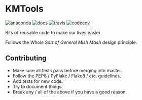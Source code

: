 # KMTools

[![anaconda](https://anaconda.org/kimlab/kmtools/badges/version.svg)](https://anaconda.org/kimlab/kmtools)
[![docs](https://img.shields.io/badge/docs-latest-blue.svg?style=flat-square&?version=latest)](http://kimlaborg.github.io/kmtools)
[![travis](https://img.shields.io/travis/kimlaborg/kmtools.svg?style=flat-square)](https://travis-ci.org/kimlaborg/kmtools)
[![codecov](https://img.shields.io/codecov/c/github/kimlaborg/kmtools.svg?style=flat-square)](https://codecov.io/gh/kimlaborg/kmtools)

Bits of reusable code to make our lives easier.

Follows the *Whole Sort of General Mish Mash* design principle.


## Contributing

- Make sure all tests pass before merging into master.
- Follow the PEP8 / PyFlake / Flake8 / etc. guidelines.
- Add tests for new code.
- Try to document things.
- Break any / all of the above if you have a good reason.
